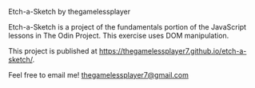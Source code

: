 Etch-a-Sketch by thegamelessplayer

Etch-a-Sketch is a project of the fundamentals portion of the JavaScript lessons in The Odin Project. This exercise uses DOM manipulation. 

This project is published at https://thegamelessplayer7.github.io/etch-a-sketch/.

Feel free to email me!
thegamelessplayer7@gmail.com
